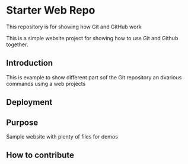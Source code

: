 # Starter Web Repo

This repository is for showing how Git and GitHub work

This is a simple website project for showing how to use Git and Github together.

## Introduction
This is example to show different part sof the Git repository an dvarious commands using a web projects


## Deployment

## Purpose

Sample website with plenty of files for demos

## How to contribute
